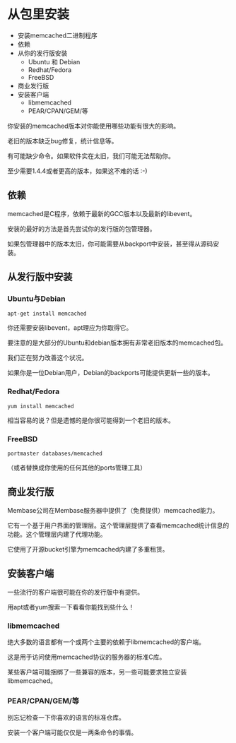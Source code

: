 # 从包里安装

- 安装memcached二进制程序
- 依赖
- 从你的发行版安装
    - Ubuntu 和 Debian
    - Redhat/Fedora
    - FreeBSD
- 商业发行版
- 安装客户端
    - libmemcached
    - PEAR/CPAN/GEM/等

你安装的memcached版本对你能使用哪些功能有很大的影响。

老旧的版本缺乏bug修复，统计信息等。

有可能缺少命令。如果软件实在太旧，我们可能无法帮助你。

至少需要1.4.4或者更高的版本，如果这不难的话 :-)

## 依赖

memcached是C程序，依赖于最新的GCC版本以及最新的libevent。

安装的最好的方法是首先尝试你的发行版的包管理器。

如果包管理器中的版本太旧，你可能需要从backport中安装，甚至得从源码安装。

## 从发行版中安装

### Ubuntu与Debian

    apt-get install memcached


你还需要安装libevent，apt理应为你取得它。

要注意的是大部分的Ubuntu和debian版本拥有非常老旧版本的memcached包。

我们正在努力改善这个状况。

如果你是一位Debian用户，Debian的backports可能提供更新一些的版本。

### Redhat/Fedora

    yum install memcached

相当容易的说？但是遗憾的是你很可能得到一个老旧的版本。

### FreeBSD

    portmaster databases/memcached

（或者替换成你使用的任何其他的ports管理工具）

## 商业发行版

Membase公司在Membase服务器中提供了（免费提供）memcached能力。

它有一个基于用户界面的管理层。这个管理层提供了查看memcached统计信息的功能。这个管理层内建了代理功能。

它使用了开源bucket引擎为memcached内建了多重租赁。

## 安装客户端

一些流行的客户端很可能在你的发行版中有提供。

用apt或者yum搜索一下看看你能找到些什么！

### libmemcached

绝大多数的语言都有一个或两个主要的依赖于libmemcached的客户端。

这是用于访问使用memcached协议的服务器的标准C库。

某些客户端可能捆绑了一些兼容的版本，另一些可能要求独立安装libmemcached。


### PEAR/CPAN/GEM/等

别忘记检查一下你喜欢的语言的标准仓库。

安装一个客户端可能仅仅是一两条命令的事情。